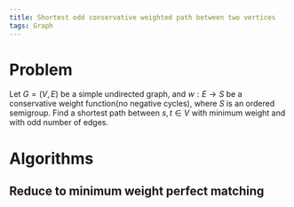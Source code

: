 ```yaml
---
title: Shortest odd conservative weighted path between two vertices
tags: Graph
---
```


# Problem
Let $G=(V,E)$ be a simple undirected graph, and $w:E \to S$ be a conservative weight function(no negative cycles), where $S$ is an ordered semigroup. Find a shortest path between $s,t\in V$ with minimum weight and with odd number of edges.

# Algorithms

## Reduce to minimum weight perfect matching